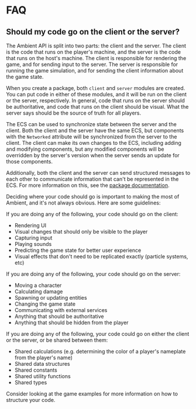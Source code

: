 # FAQ

## Should my code go on the client or the server?

The Ambient API is split into two parts: the client and the server. The client is the code that runs on the player's machine, and the server is the code that runs on the host's machine. The client is responsible for rendering the game, and for sending input to the server. The server is responsible for running the game simulation, and for sending the client information about the game state.

When you create a package, both `client` and `server` modules are created. You can put code in either of these modules, and it will be run on the client or the server, respectively. In general, code that runs on the server should be authoritative, and code that runs on the client should be visual. What the server says should be the source of truth for all players.

The ECS can be used to synchronize state between the server and the client. Both the client and the server have the same ECS, but components with the `Networked` attribute will be synchronized from the server to the client. The client can make its own changes to the ECS, including adding and modifying components, but any modified components will be overridden by the server's version when the server sends an update for those components.

Additionally, both the client and the server can send structured messages to each other to communicate information that can't be represented in the ECS. For more information on this, see the [package documentation](package.md#messages--messages).

Deciding where your code should go is important to making the most of Ambient, and it's not always obvious. Here are some guidelines:

If you are doing any of the following, your code should go on the client:

- Rendering UI
- Visual changes that should only be visible to the player
- Capturing input
- Playing sounds
- Predicting the game state for better user experience
- Visual effects that don't need to be replicated exactly (particle systems, etc)

If you are doing any of the following, your code should go on the server:

- Moving a character
- Calculating damage
- Spawning or updating entities
- Changing the game state
- Communicating with external services
- Anything that should be authoritative
- Anything that should be hidden from the player

If you are doing any of the following, your code could go on either the client or the server, or be shared between them:

- Shared calculations (e.g. determining the color of a player's nameplate from the player's name)
- Shared data structures
- Shared constants
- Shared utility functions
- Shared types

Consider looking at the game examples for more information on how to structure your code.
